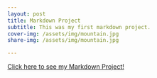 ```yaml
---
layout: post
title: Markdown Project
subtitle: This was my first markdown project.
cover-img: /assets/img/mountain.jpg
share-img: /assets/img/mountain.jpg

---
```


[Click here to see my Markdown Project!](https://github.com/abbyoldford/KNES381Class/blob/22f6e1a29da462f7c8f8a8c4210f25b9f13eb6e9/MarkdownProject.md)
